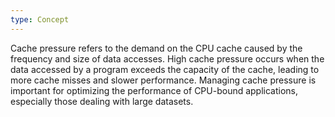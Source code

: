 ```yaml
---
type: Concept
---
```


Cache pressure refers to the demand on the CPU cache caused by the frequency and size of data accesses. High cache pressure occurs when the data accessed by a program exceeds the capacity of the cache, leading to more cache misses and slower performance. Managing cache pressure is important for optimizing the performance of CPU-bound applications, especially those dealing with large datasets.